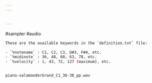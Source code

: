 ```yaml
---
---


---
```



#sampler #audio

```bash
These are the available keywords in the `definition.txt` file:

- `%notename` : C1, C2, C3, D#3, F#4, etc.
- `%midinote` : 36, 48, 60, 63, 78, etc.
- `%velocity` : 1, 43, 72, 127 (maximum), etc.
```

```bash

piano-salamanderGrand_C1_36-38_pp.wav
```



